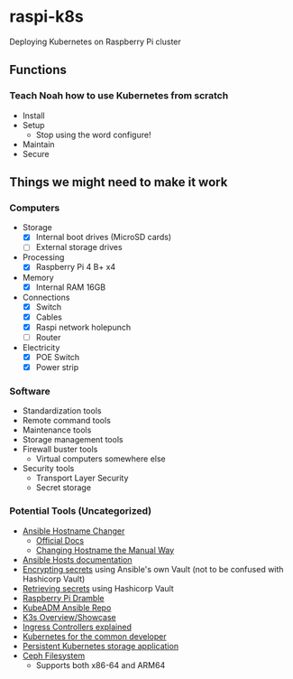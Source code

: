 # raspi-k8s

Deploying Kubernetes on Raspberry Pi cluster

## Functions

### Teach Noah how to use Kubernetes from scratch

- Install
- Setup
  - Stop using the word configure!
- Maintain
- Secure

## Things we might need to make it work

### Computers

- Storage
  - [x] Internal boot drives (MicroSD cards)
  - [ ] External storage drives
- Processing
  - [x] Raspberry Pi 4 B+ x4
- Memory
  - [x] Internal RAM 16GB
- Connections
  - [x] Switch
  - [x] Cables
  - [x] Raspi network holepunch
  - [ ] Router
- Electricity
  - [x] POE Switch
  - [x] Power strip

### Software

- Standardization tools
- Remote command tools
- Maintenance tools
- Storage management tools
- Firewall buster tools
  - Virtual computers somewhere else
- Security tools
  - Transport Layer Security
  - Secret storage

### Potential Tools (Uncategorized)

- [Ansible Hostname Changer](https://github.com/codylane/ansible-playbook-change-hostname)
  - [Official Docs](https://docs.ansible.com/ansible/latest/modules/hostname_module.html)
  - [Changing Hostname the Manual Way](https://www.howtogeek.com/167195/how-to-change-your-raspberry-pi-or-other-linux-devices-hostname/)
- [Ansible Hosts documentation](https://docs.ansible.com/ansible/latest/user_guide/intro_inventory.html)
- [Encrypting secrets](https://www.youtube.com/watch?v=BBTadK3cAww) using Ansible's own Vault (not to be confused with Hashicorp Vault)
- [Retrieving secrets](https://docs.ansible.com/ansible/latest/plugins/lookup/hashi_vault.html) using Hashicorp Vault
- [Raspberry Pi Dramble](https://github.com/geerlingguy/raspberry-pi-dramble/tree/master/roles)
- [KubeADM Ansible Repo](https://github.com/kairen/kubeadm-ansible)
- [K3s Overview/Showcase](https://www.youtube.com/watch?v=WYPd7i15XOg&feature=share)
- [Ingress Controllers explained](https://www.youtube.com/watch?v=GhZi4DxaxxE)
- [Kubernetes for the common developer](https://www.youtube.com/watch?v=lAyL9HKx8cQ)
- [Persistent Kubernetes storage application](https://github.com/longhorn/longhorn)
- [Ceph Filesystem](https://hub.docker.com/r/ceph/ceph)
  - Supports both x86-64 and ARM64